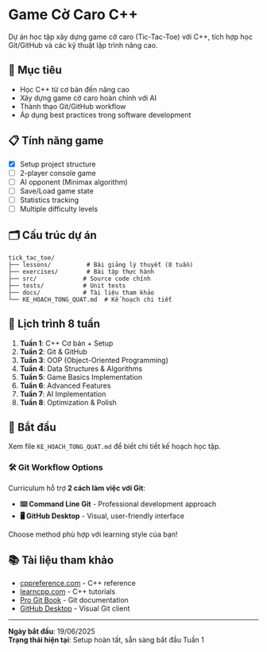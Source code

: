 # Game Cờ Caro C++

Dự án học tập xây dựng game cờ caro (Tic-Tac-Toe) với C++, tích hợp học Git/GitHub và các kỹ thuật lập trình nâng cao.

## 🎯 Mục tiêu
- Học C++ từ cơ bản đến nâng cao
- Xây dựng game cờ caro hoàn chỉnh với AI
- Thành thạo Git/GitHub workflow
- Áp dụng best practices trong software development

## 📋 Tính năng game
- [x] Setup project structure
- [ ] 2-player console game
- [ ] AI opponent (Minimax algorithm)
- [ ] Save/Load game state
- [ ] Statistics tracking
- [ ] Multiple difficulty levels

## 🗂️ Cấu trúc dự án
```
tick_tac_toe/
├── lessons/          # Bài giảng lý thuyết (8 tuần)
├── exercises/        # Bài tập thực hành
├── src/             # Source code chính
├── tests/           # Unit tests
├── docs/            # Tài liệu tham khảo
└── KE_HOACH_TONG_QUAT.md  # Kế hoạch chi tiết
```

## 📅 Lịch trình 8 tuần
1. **Tuần 1**: C++ Cơ bản + Setup
2. **Tuần 2**: Git & GitHub
3. **Tuần 3**: OOP (Object-Oriented Programming)
4. **Tuần 4**: Data Structures & Algorithms
5. **Tuần 5**: Game Basics Implementation
6. **Tuần 6**: Advanced Features
7. **Tuần 7**: AI Implementation
8. **Tuần 8**: Optimization & Polish

## 🚀 Bắt đầu
Xem file `KE_HOACH_TONG_QUAT.md` để biết chi tiết kế hoạch học tập.

### 🛠️ Git Workflow Options
Curriculum hỗ trợ **2 cách làm việc với Git**:
- **⌨️ Command Line Git** - Professional development approach
- **🖥️ GitHub Desktop** - Visual, user-friendly interface

Choose method phù hợp với learning style của bạn!

## 📚 Tài liệu tham khảo
- [cppreference.com](https://cppreference.com) - C++ reference
- [learncpp.com](https://www.learncpp.com) - C++ tutorials
- [Pro Git Book](https://git-scm.com/book) - Git documentation
- [GitHub Desktop](https://desktop.github.com) - Visual Git client

---
**Ngày bắt đầu**: 19/06/2025  
**Trạng thái hiện tại**: Setup hoàn tất, sẵn sàng bắt đầu Tuần 1
